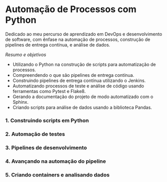 # Automação de Processos com Python
Dedicado ao meu percurso de aprendizado em DevOps e desenvolvimento de software, com ênfase na automação de processos, construção de pipelines de entrega contínua, e análise de dados. 

*Resumo e objetivos*
- Utilizando o Python na construção de scripts para automatização de processos.
- Compreendendo o que são pipelines de entrega contínua.
- Construindo pipelines de entrega contínua utilizando o Jenkins.
- Automatizando processos de teste e análise de código usando ferramentas como Pytest e Flake8.
- Gerando a documentação do projeto de modo automatizado com o Sphinx.
- Criando scripts para análise de dados usando a biblioteca Pandas.

### 1. Construindo scripts em Python
### 2. Automação de testes
### 3. Pipelines de desenvolvimento
### 4. Avançando na automação do pipeline
### 5. Criando containers e analisando dados
